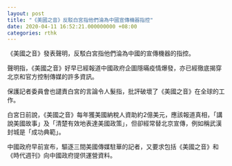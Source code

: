 ```yaml
---
layout: post
title: "《美國之音》反駁白宮指他們淪為中國宣傳機器指控"
date: 2020-04-11 16:52:21.000000000 +08:00
categories: rthk
---
```


《美國之音》發表聲明，反駁白宮指他們淪為中國的宣傳機器的指控。

聲明指，《美國之音》好早已經報道中國政府企圖隱暪疫情爆發，亦已經徹底揭穿北京和官方控制傳媒的許多資訊。

保護記者委員會也譴責白宮的言論令人髮指，批評破壞了《美國之音》在全球的工作。

白宮日前說，《美國之音》每年獲美國納稅人資助約2億美元，應該報道真相，「講說美國故事」及「清楚有效地表達美國政策」，但卻經常替北京宣傳，例如稱武漢封城是「成功典範」。

中國政府早前宣布，驅逐三間美國傳媒駐華的記者，又要求包括《美國之音》和《時代週刊》向中國政府提供運營資料。
